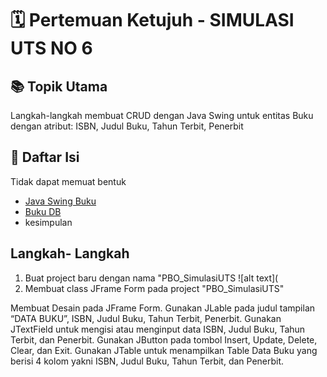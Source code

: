 # 🗓️ Pertemuan Ketujuh - SIMULASI UTS NO 6 
## 📚 Topik Utama 
Langkah-langkah membuat CRUD dengan Java Swing untuk entitas Buku dengan atribut: ISBN, Judul Buku, Tahun Terbit, Penerbit 

## 📑 Daftar Isi 
Tidak dapat memuat bentuk
- [Java Swing Buku](https://github.com/fauziaeka/PBO_SimulasiUTS/blob/main/FrameBuku.java)
- [Buku DB](https://github.com/fauziaeka/PBO_SimulasiUTS/blob/main/BukuDB.java) 
- kesimpulan 

## Langkah- Langkah 
1. Buat project baru dengan nama "PBO_SimulasiUTS
   ![alt text](
2. Membuat class JFrame Form pada project "PBO_SimulasiUTS"
   

 

 

 

 

 

 

 

 

 

 

 

 

 

 

 

 

 

 

Membuat Desain pada JFrame Form. Gunakan JLable pada judul tampilan “DATA BUKU”, ISBN, Judul Buku, Tahun Terbit, Penerbit. Gunakan JTextField untuk mengisi atau menginput data ISBN, Judul Buku, Tahun Terbit, dan Penerbit. Gunakan JButton pada tombol Insert, Update, Delete, Clear, dan Exit. Gunakan JTable untuk menampilkan Table Data Buku yang berisi 4 kolom yakni ISBN, Judul Buku, Tahun Terbit, dan Penerbit. 

 
